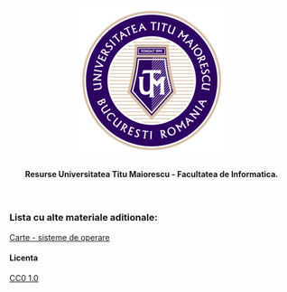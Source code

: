 <h1 align="center">
  <br>
  <a href="https://github.com/ArmynC/ArminC-UTM-Info/archive/refs/heads/main.zip"><img src="https://raw.githubusercontent.com/ArmynC/ArminC-UTM-Info/main/sigla.png" alt="UTM"></a>
</h1>

<h4 align="center">Resurse Universitatea Titu Maiorescu - Facultatea de Informatica.</h4>
<br>

### Lista cu alte materiale aditionale:

[Carte - sisteme de operare](https://github.com/systems-cs-pub-ro/carte-uso/releases)

#### Licenta
[CC0 1.0](https://tldrlegal.com/license/creative-commons-cc0-1.0-universal)